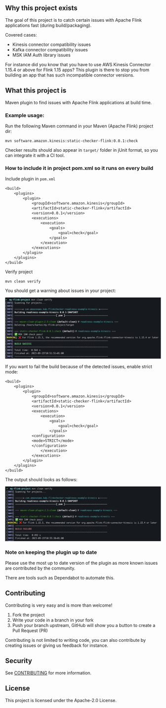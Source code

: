 ## Why this project exists

The goal of this project is to catch certain issues with Apache Flink applications fast (during build/packaging).

Covered cases:

- Kinesis connector compatibility issues
- Kafka connector compatibility issues
- MSK IAM Auth library issues

For instance did you know that you have to use AWS Kinesis Connector 1.15.4 or above for Flink 1.15 apps? This plugin
is there to stop you from building an app that has such incompatible connector versions.

## What this project is

Maven plugin to find issues with Apache Flink applications at build time.

### Example usage:

Run the following Maven command in your Maven (Apache Flink) project dir:

```
mvn software.amazon.kinesis:static-checker-flink:0.0.1:check
```

Checker results should also appear in `target/` folder in jUnit format, so you can integrate it with a CI tool.

### How to include it in project pom.xml so it runs on every build

Include plugin in `pom.xml`
```
<build>
    <plugins>
        <plugin>
            <groupId>software.amazon.kinesis</groupId>
            <artifactId>static-checker-flink</artifactId>
            <version>0.0.1</version>
            <executions>
                <execution>
                    <goals>
                        <goal>check</goal>
                    </goals>
                </execution>
            </executions>
        </plugin>
    </plugins>
</build>
```

Verify project
```
mvn clean verify
```

You should get a warning about issues in your project:

![](./screenshots/static-checker-lenient-mode.png)

If you want to fail the build because of the detected issues, enable strict mode:

```
<build>
    <plugins>
        <plugin>
            <groupId>software.amazon.kinesis</groupId>
            <artifactId>static-checker-flink</artifactId>
            <version>0.0.1</version>
            <executions>
                <execution>
                    <goals>
                        <goal>check</goal>
                    </goals>
		    <configuration>
			<mode>STRICT</mode>
		    </configuration>
                </execution>
            </executions>
        </plugin>
    </plugins>
</build>
```

The output should looks as follows:

![](./screenshots/static-checker-strict-mode.png)

### Note on keeping the plugin up to date

Please use the most up to date version of the plugin as more known issues are contributed by the community.

There are tools such as Dependabot to automate this.

## Contributing

Contributing is very easy and is more than welcome!

1) Fork the project
2) Write your code in a branch in your fork
3) Push your branch upstream, GitHub will show you a button to create a Pull Request (PR)

Contributing is not limited to writing code, you can also contribute by creating issues or giving us feedback for instance. 

## Security

See [CONTRIBUTING](CONTRIBUTING.md#security-issue-notifications) for more information.

## License

This project is licensed under the Apache-2.0 License.

